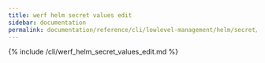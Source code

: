 ```yaml
---
title: werf helm secret values edit
sidebar: documentation
permalink: documentation/reference/cli/lowlevel-management/helm/secret/values/edit.html
---
```


{% include /cli/werf_helm_secret_values_edit.md %}
